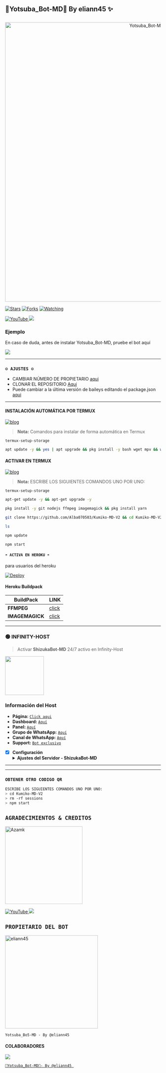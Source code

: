 ## 🍁Yotsuba_Bot-MD🍁 By eliann45 ✨ 
## 

<p align="center">
<img src="https://github.com/eliann45/Yotsuba_Bot-MD/blob/main/Menu2.jpg" alt="Yotsuba_Bot-MD" width="900"/>
</p>

<a href="https://github.com/eliann45/Yotsuba_Bot-MD"><img title="Stars" src="https://img.shields.io/github/stars/eliann45/Yotsuba_Bot-MD?color=ff4500&style=flat-square" /></a>
<a href="https://github.com/zhwzein/Killua-Zoldyck/network/members"><img title="Forks" src="https://img.shields.io/github/forks/eliann45/Yotsuba_Bot-MD?color=ff4500&style=flat-square" /></a>
<a href="https://github.com/zhwzein/Killua-Zoldyck/watchers"><img title="Watching" src="https://img.shields.io/github/watchers/eliann45/Yotsuba_Bot-MD?label=watchers&color=ff4500&style=flat-square" /></a> <br>


<a href="https://www.youtube.com/@frases_isagi">
<img src="https://img.shields.io/badge/YouTube-FF0000?style=for-the-badge&logo=youtube&logoColor=white" alt="YouTube">
</a>
<a href="https://instagram.com/_frases_isagi">
<img src="https://img.shields.io/badge/Instagram-E4405F?style=for-the-badge&logo=instagram&logoColor=white">
</a>

### Ejemplo 
En caso de duda, antes de instalar Yotsuba_Bot-MD, pruebe el bot aquí

<a href="https://chat.whatsapp.com/JdNYHKTnYpaIih60YXlJk6">
  <img src="https://img.shields.io/badge/Yotsuba_Bot-MD-0a0a0a?style=for-the-badge&logo=whatsapp&logoColor=white">
</a>

***

### `⚙️ AJUSTES ⚙️`
- CAMBIAR NÚMERO DE PROPIETARIO [aqui](https://github.com/Alba070503/Kumiko-MD-V2/blob/main/config.js#L6)
- CLONAR EL REPOSITORIO [Aqui](https://github.com/Alba070503/Kumiko-MD-V2/fork)
- Puede cambiar a la última versión de baileys editando el package.json [aqui](https://github.com/Alba070503/Kumiko-MD-V2/blob/main/package.json#L42)
***

#### INSTALACIÓN AUTOMÁTICA POR TERMUX
[![blog](https://img.shields.io/badge/Instalacion-Automatica-FF0000?style=for-the-badge&logo=youtube&logoColor=white)](https://youtu.be/smoWgg28wPk?si=ck-t9tvKrJQ0yZbS?feature=share)

> **Nota:** Comandos para instalar de forma automática en Termux  
```bash
termux-setup-storage
```
```bash
apt update -y && yes | apt upgrade && pkg install -y bash wget mpv && wget -O - https://raw.githubusercontent.com/Alba070503/Kumiko-MD-V2/master/curiosity.sh | bash
```

#### ACTIVAR EN TERMUX
[![blog](https://img.shields.io/badge/Instalacion-Manual-FF0000?style=for-the-badge&logo=youtube&logoColor=white)](https://youtu.be/qRb9ElGT8mM?si=XxSt-Y8CTQs1Imzl?feature=share)
> **Nota:** ESCRIBE LOS SIGUIENTES COMANDOS UNO POR UNO:
```bash
termux-setup-storage
```

```bash
apt-get update -y && apt-get upgrade -y
```

```bash
pkg install -y git nodejs ffmpeg imagemagick && pkg install yarn
```

```bash
git clone https://github.com/Alba070503/Kumiko-MD-V2 && cd Kumiko-MD-V2 && yarn install && npm install
```

```bash
ls
```
```bash
npm update
```

```bash
npm start
```


#### `☂️ ACTIVA EN HEROKU ☂️`
para usuarios del heroku

[![Deploy](https://www.herokucdn.com/deploy/button.svg)](https://heroku.com/deploy?template=https://github.com/Alba070503/Kumiko-MD-V2)

#### Heroku Buildpack
| BuildPack | LINK |
|--------|--------|
| **FFMPEG** |[click](https://github.com/jonathanong/heroku-buildpack-ffmpeg-latest) |
| **IMAGEMAGICK** | [click](https://github.com/DuckyTeam/heroku-buildpack-imagemagick) |

***
### 🟢 INFINITY-HOST
> Activar **ShizukaBot-MD** 24/7 activo en Infinity-Host

<a href="https://dashboard.infinitywa.xyz"><img src="https://qu.ax/XLCK.jpg" height="125px"></a>
### Información del Host

- **Página:** [`Click aqui`](https://dashboard.infinitywa.xyz)
- **Dashboard:** [`Aquí`](https://dashboard.infinitywa.xyz)
- **Panel:** [`Aquí`](https://live.panel-infinitywa.store)
- **Grupo de WhatsApp:** [`Aquí`](https://chat.whatsapp.com/GQ82mPnSYnm0XL2hLPk7FV)
- **Canal de WhatsApp:** [`Aquí`](https://whatsapp.com/channel/0029Va4QjH7DeON0ePwzjS1A)
- **Support:** [`Bot exclusivo`](https://wa.me/message/FETBF7YBO37CG1)

- [x] **Configuración** <details><summary>**Ajustes del Servidor - ShizukaBot-MD**</summary><img src="https://qu.ax/cpgf.jpg"></details>
------------------------
----

### `OBTENER OTRO CODIGO QR`
```bash
ESCRIBE LOS SIGUIENTES COMANDOS UNO POR UNO:
> cd Kumiko-MD-V2
> rm -rf sessions
> npm start
```
## `AGRADECIMIENTOS & CREDITOS` 
<a href="https://github.com/federico130"><img src="https://github.com/federico130.png" width="250" height="250" alt="Azamk"/></a>

<a href="https://www.youtube.com/@frases_isagi">
<img src="https://img.shields.io/badge/YouTube-FF0000?style=for-the-badge&logo=youtube&logoColor=white" alt="YouTube">
</a>
<a href="https://instagram.com/ildk.si">
<img src="https://img.shields.io/badge/Instagram-E4405F?style=for-the-badge&logo=instagram&logoColor=white">
</a>

  ## `PROPIETARIO DEL BOT` 
<a href="https://github.com/eliann45"><img src="https://github.com/eliann45.png" width="300" height="300" alt="eliann45"/></a>

`Yotsuba_Bo5-MD - By @eliann45 `
#### COLABORADORES 
<a href="https://github.com/Alba070503/Kumiko-MD-V2/graphs/contributors">
<img src="https://contrib.rocks/image?repo=Alba070503/Kumiko-MD-V2"
</a>

<!-- markdownlint-restore -->
<!-- prettier-ignore-end -->

<!-- ALL-CONTRIBUTORS-LIST:END -->
`🍁Yotsuba_Bot-MD🍁- By @eliann45 `
